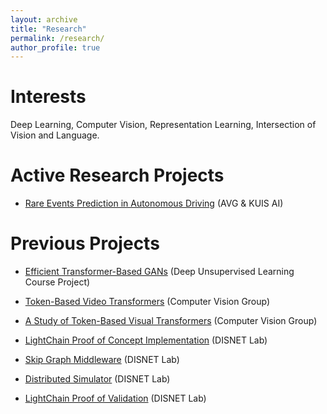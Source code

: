 ```yaml
---
layout: archive
title: "Research"
permalink: /research/
author_profile: true
---
```


# Interests
Deep Learning, Computer Vision, Representation Learning, Intersection of Vision and Language.


# Active Research Projects
* [Rare Events Prediction in Autonomous Driving](/projects/rare) (AVG & KUIS AI)

# Previous Projects
* [Efficient Transformer-Based GANs](/projects/efficient_transformer_gans) (Deep Unsupervised Learning Course Project)

* [Token-Based Video Transformers](/projects/token_video_transformers) (Computer Vision Group)

* [A Study of Token-Based Visual Transformers](/projects/visual_tokens) (Computer Vision Group)

* [LightChain Proof of Concept Implementation](/projects/lightchain_implementation) (DISNET Lab)

* [Skip Graph Middleware](/projects/skip_graph_middleware) (DISNET Lab)

* [Distributed Simulator](/projects/distributed_simulator) (DISNET Lab)

* [LightChain Proof of Validation](/projects/lightchain_pov) (DISNET Lab)

